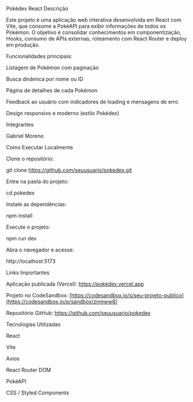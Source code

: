 Pokédex React
Descrição

Este projeto é uma aplicação web interativa desenvolvida em React com Vite, que consome a PokéAPI para exibir informações de todos os Pokémon.
O objetivo é consolidar conhecimentos em componentização, Hooks, consumo de APIs externas, roteamento com React Router e deploy em produção.

Funcionalidades principais:

Listagem de Pokémon com paginação

Busca dinâmica por nome ou ID

Página de detalhes de cada Pokémon

Feedback ao usuário com indicadores de loading e mensagens de erro

Design responsivo e moderno (estilo Pokédex)

Integrantes

Gabriel Moreno

Como Executar Localmente

Clone o repositório:

git clone https://github.com/seuusuario/pokedex.git


Entre na pasta do projeto:

cd pokedex


Instale as dependências:

npm install


Execute o projeto:

npm run dev


Abra o navegador e acesse:

http://localhost:5173

Links Importantes

Aplicação publicada (Vercel): https://pokedex.vercel.app

Projeto no CodeSandbox: [https://codesandbox.io/s/seu-projeto-publico](https://codesandbox.io/p/sandbox/znmww8)

Repositório GitHub: https://github.com/seuusuario/pokedex

Tecnologias Utilizadas

React

Vite

Axios

React Router DOM

PokéAPI

CSS / Styled Components
